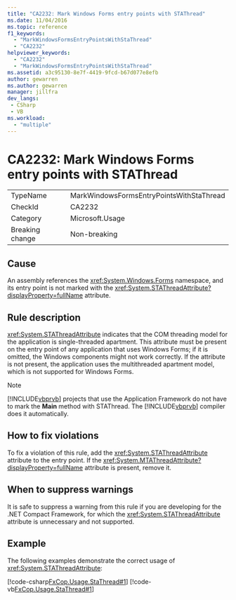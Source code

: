```yaml
---
title: "CA2232: Mark Windows Forms entry points with STAThread"
ms.date: 11/04/2016
ms.topic: reference
f1_keywords:
  - "MarkWindowsFormsEntryPointsWithStaThread"
  - "CA2232"
helpviewer_keywords:
  - "CA2232"
  - "MarkWindowsFormsEntryPointsWithStaThread"
ms.assetid: a3c95130-8e7f-4419-9fcd-b67d077e8efb
author: gewarren
ms.author: gewarren
manager: jillfra
dev_langs:
 - CSharp
 - VB
ms.workload:
  - "multiple"
---
```

# CA2232: Mark Windows Forms entry points with STAThread

|||
|-|-|
|TypeName|MarkWindowsFormsEntryPointsWithStaThread|
|CheckId|CA2232|
|Category|Microsoft.Usage|
|Breaking change|Non-breaking|

## Cause
An assembly references the <xref:System.Windows.Forms> namespace, and its entry point is not marked with the <xref:System.STAThreadAttribute?displayProperty=fullName> attribute.

## Rule description
 <xref:System.STAThreadAttribute> indicates that the COM threading model for the application is single-threaded apartment. This attribute must be present on the entry point of any application that uses Windows Forms; if it is omitted, the Windows components might not work correctly. If the attribute is not present, the application uses the multithreaded apartment model, which is not supported for Windows Forms.

> [!NOTE]
> [!INCLUDE[vbprvb](../code-quality/includes/vbprvb_md.md)] projects that use the Application Framework do not have to mark the **Main** method with STAThread. The [!INCLUDE[vbprvb](../code-quality/includes/vbprvb_md.md)] compiler does it automatically.

## How to fix violations
To fix a violation of this rule, add the <xref:System.STAThreadAttribute> attribute to the entry point. If the <xref:System.MTAThreadAttribute?displayProperty=fullName> attribute is present, remove it.

## When to suppress warnings
It is safe to suppress a warning from this rule if you are developing for the .NET Compact Framework, for which the <xref:System.STAThreadAttribute> attribute is unnecessary and not supported.

## Example
The following examples demonstrate the correct usage of <xref:System.STAThreadAttribute>:

[!code-csharp[FxCop.Usage.StaThread#1](../code-quality/codesnippet/CSharp/ca2232-mark-windows-forms-entry-points-with-stathread_1.cs)]
[!code-vb[FxCop.Usage.StaThread#1](../code-quality/codesnippet/VisualBasic/ca2232-mark-windows-forms-entry-points-with-stathread_1.vb)]